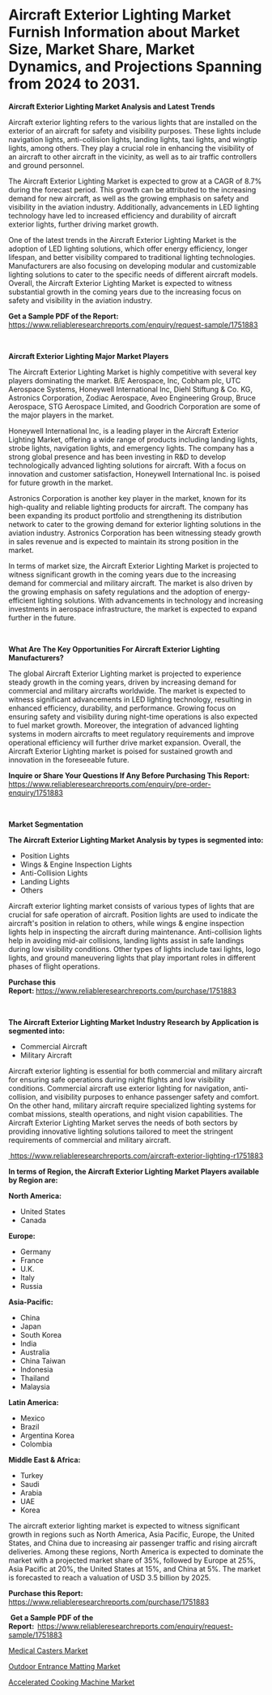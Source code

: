 <p><h1>Aircraft Exterior Lighting Market Furnish Information about Market Size, Market Share, Market Dynamics, and Projections Spanning from 2024 to 2031.</h1></p><p><strong>Aircraft Exterior Lighting Market Analysis and Latest Trends</strong></p>
<p><p>Aircraft exterior lighting refers to the various lights that are installed on the exterior of an aircraft for safety and visibility purposes. These lights include navigation lights, anti-collision lights, landing lights, taxi lights, and wingtip lights, among others. They play a crucial role in enhancing the visibility of an aircraft to other aircraft in the vicinity, as well as to air traffic controllers and ground personnel.</p><p>The Aircraft Exterior Lighting Market is expected to grow at a CAGR of 8.7% during the forecast period. This growth can be attributed to the increasing demand for new aircraft, as well as the growing emphasis on safety and visibility in the aviation industry. Additionally, advancements in LED lighting technology have led to increased efficiency and durability of aircraft exterior lights, further driving market growth.</p><p>One of the latest trends in the Aircraft Exterior Lighting Market is the adoption of LED lighting solutions, which offer energy efficiency, longer lifespan, and better visibility compared to traditional lighting technologies. Manufacturers are also focusing on developing modular and customizable lighting solutions to cater to the specific needs of different aircraft models. Overall, the Aircraft Exterior Lighting Market is expected to witness substantial growth in the coming years due to the increasing focus on safety and visibility in the aviation industry.</p></p>
<p><strong>Get a Sample PDF of the Report:&nbsp;</strong> <a href="https://www.reliableresearchreports.com/enquiry/request-sample/1751883">https://www.reliableresearchreports.com/enquiry/request-sample/1751883</a></p>
<p>&nbsp;</p>
<p><strong>Aircraft Exterior Lighting Major Market Players</strong></p>
<p><p>The Aircraft Exterior Lighting Market is highly competitive with several key players dominating the market. B/E Aerospace, Inc, Cobham plc, UTC Aerospace Systems, Honeywell International Inc, Diehl Stiftung & Co. KG, Astronics Corporation, Zodiac Aerospace, Aveo Engineering Group, Bruce Aerospace, STG Aerospace Limited, and Goodrich Corporation are some of the major players in the market.</p><p>Honeywell International Inc, is a leading player in the Aircraft Exterior Lighting Market, offering a wide range of products including landing lights, strobe lights, navigation lights, and emergency lights. The company has a strong global presence and has been investing in R&D to develop technologically advanced lighting solutions for aircraft. With a focus on innovation and customer satisfaction, Honeywell International Inc. is poised for future growth in the market.</p><p>Astronics Corporation is another key player in the market, known for its high-quality and reliable lighting products for aircraft. The company has been expanding its product portfolio and strengthening its distribution network to cater to the growing demand for exterior lighting solutions in the aviation industry. Astronics Corporation has been witnessing steady growth in sales revenue and is expected to maintain its strong position in the market.</p><p>In terms of market size, the Aircraft Exterior Lighting Market is projected to witness significant growth in the coming years due to the increasing demand for commercial and military aircraft. The market is also driven by the growing emphasis on safety regulations and the adoption of energy-efficient lighting solutions. With advancements in technology and increasing investments in aerospace infrastructure, the market is expected to expand further in the future.</p></p>
<p>&nbsp;</p>
<p><strong>What Are The Key Opportunities For Aircraft Exterior Lighting Manufacturers?</strong></p>
<p><p>The global Aircraft Exterior Lighting market is projected to experience steady growth in the coming years, driven by increasing demand for commercial and military aircrafts worldwide. The market is expected to witness significant advancements in LED lighting technology, resulting in enhanced efficiency, durability, and performance. Growing focus on ensuring safety and visibility during night-time operations is also expected to fuel market growth. Moreover, the integration of advanced lighting systems in modern aircrafts to meet regulatory requirements and improve operational efficiency will further drive market expansion. Overall, the Aircraft Exterior Lighting market is poised for sustained growth and innovation in the foreseeable future.</p></p>
<p><strong>Inquire or Share Your Questions If Any Before Purchasing This Report:</strong> <a href="https://www.reliableresearchreports.com/enquiry/pre-order-enquiry/1751883">https://www.reliableresearchreports.com/enquiry/pre-order-enquiry/1751883</a></p>
<p>&nbsp;</p>
<p><strong>Market Segmentation</strong></p>
<p><strong>The Aircraft Exterior Lighting Market Analysis by types is segmented into:</strong></p>
<p><ul><li>Position Lights</li><li>Wings & Engine Inspection Lights</li><li>Anti-Collision Lights</li><li>Landing Lights</li><li>Others</li></ul></p>
<p><p>Aircraft exterior lighting market consists of various types of lights that are crucial for safe operation of aircraft. Position lights are used to indicate the aircraft's position in relation to others, while wings & engine inspection lights help in inspecting the aircraft during maintenance. Anti-collision lights help in avoiding mid-air collisions, landing lights assist in safe landings during low visibility conditions. Other types of lights include taxi lights, logo lights, and ground maneuvering lights that play important roles in different phases of flight operations.</p></p>
<p><strong>Purchase this Report:&nbsp;</strong><a href="https://www.reliableresearchreports.com/purchase/1751883">https://www.reliableresearchreports.com/purchase/1751883</a></p>
<p>&nbsp;</p>
<p><strong>The Aircraft Exterior Lighting Market Industry Research by Application is segmented into:</strong></p>
<p><ul><li>Commercial Aircraft</li><li>Military Aircraft</li></ul></p>
<p><p>Aircraft exterior lighting is essential for both commercial and military aircraft for ensuring safe operations during night flights and low visibility conditions. Commercial aircraft use exterior lighting for navigation, anti-collision, and visibility purposes to enhance passenger safety and comfort. On the other hand, military aircraft require specialized lighting systems for combat missions, stealth operations, and night vision capabilities. The Aircraft Exterior Lighting Market serves the needs of both sectors by providing innovative lighting solutions tailored to meet the stringent requirements of commercial and military aircraft.</p></p>
<p><a href="https://www.reliableresearchreports.com/aircraft-exterior-lighting-r1751883">&nbsp;https://www.reliableresearchreports.com/aircraft-exterior-lighting-r1751883</a></p>
<p><strong>In terms of Region, the Aircraft Exterior Lighting Market Players available by Region are:</strong></p>
<p>
    <p> <strong> North America: </strong>
        <ul>
            <li>United States</li>
            <li>Canada</li>
        </ul>
        </p> 
    <p> <strong> Europe: </strong>
        <ul>
            <li>Germany</li>
            <li>France</li>
            <li>U.K.</li>
            <li>Italy</li>
            <li>Russia</li>
        </ul>
        </p> 
    <p> <strong> Asia-Pacific: </strong>
        <ul>
            <li>China</li>
            <li>Japan</li>
            <li>South Korea</li>
            <li>India</li>
            <li>Australia</li>
            <li>China Taiwan</li>
            <li>Indonesia</li>
            <li>Thailand</li>
            <li>Malaysia</li>
        </ul>
        </p> 
    <p> <strong> Latin America: </strong>
        <ul>
            <li>Mexico</li>
            <li>Brazil</li>
            <li>Argentina Korea</li>
            <li>Colombia</li>
        </ul>
        </p> 
    <p> <strong> Middle East & Africa: </strong>
        <ul>
            <li>Turkey</li>
            <li>Saudi</li>
            <li>Arabia</li>
            <li>UAE</li>
            <li>Korea</li>
        </ul>
    </p>
    </p>
<p><p>The aircraft exterior lighting market is expected to witness significant growth in regions such as North America, Asia Pacific, Europe, the United States, and China due to increasing air passenger traffic and rising aircraft deliveries. Among these regions, North America is expected to dominate the market with a projected market share of 35%, followed by Europe at 25%, Asia Pacific at 20%, the United States at 15%, and China at 5%. The market is forecasted to reach a valuation of USD 3.5 billion by 2025.</p></p>
<p><strong>Purchase this Report: </strong><a href="https://www.reliableresearchreports.com/purchase/1751883">https://www.reliableresearchreports.com/purchase/1751883</a></p>
<p>&nbsp;<strong>Get a Sample PDF of the Report:&nbsp;&nbsp;</strong><a href="https://www.reliableresearchreports.com/enquiry/request-sample/1751883">https://www.reliableresearchreports.com/enquiry/request-sample/1751883</a></p>
<p><strong></strong></p>
<p><p><a href="https://github.com/JameTravis/Market-Research-Report-List-4/blob/main/medical-casters-market.md">Medical Casters Market</a></p><p><a href="https://www.linkedin.com/pulse/outdoor-entrance-matting-market-report-reveals-latest-3enhe?trackingId=XzaTZxTWnPqRdU%2FwNSWTtA%3D%3D">Outdoor Entrance Matting Market</a></p><p><a href="https://www.linkedin.com/pulse/accelerated-cooking-machine-market-size-cagr-trends-2024-2030-7gore?trackingId=NEbvFSXBDU3x9Z0w5Jc4OQ%3D%3D">Accelerated Cooking Machine Market</a></p></p>